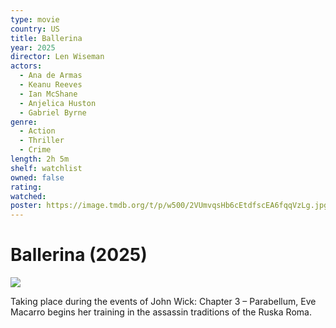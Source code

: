 ```yaml
---
type: movie
country: US
title: Ballerina
year: 2025
director: Len Wiseman
actors:
  - Ana de Armas
  - Keanu Reeves
  - Ian McShane
  - Anjelica Huston
  - Gabriel Byrne
genre:
  - Action
  - Thriller
  - Crime
length: 2h 5m
shelf: watchlist
owned: false
rating:
watched:
poster: https://image.tmdb.org/t/p/w500/2VUmvqsHb6cEtdfscEA6fqqVzLg.jpg
---
```


# Ballerina (2025)

![](https://image.tmdb.org/t/p/w500/2VUmvqsHb6cEtdfscEA6fqqVzLg.jpg)

Taking place during the events of John Wick: Chapter 3 – Parabellum, Eve Macarro begins her training in the assassin traditions of the Ruska Roma.
